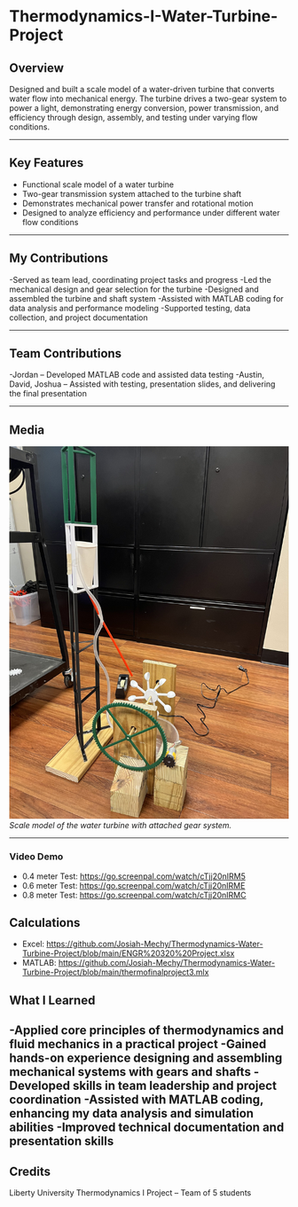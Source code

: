 # Thermodynamics-I-Water-Turbine-Project

## Overview

Designed and built a scale model of a water-driven turbine that converts water flow into mechanical energy. The turbine drives a two-gear system to power a light, demonstrating energy conversion, power transmission, and efficiency through design, assembly, and testing under varying flow conditions.

---

## Key Features

- Functional scale model of a water turbine  
- Two-gear transmission system attached to the turbine shaft  
- Demonstrates mechanical power transfer and rotational motion  
- Designed to analyze efficiency and performance under different water flow conditions

---

## My Contributions

-Served as team lead, coordinating project tasks and progress
-Led the mechanical design and gear selection for the turbine
-Designed and assembled the turbine and shaft system
-Assisted with MATLAB coding for data analysis and performance modeling
-Supported testing, data collection, and project documentation

---

## Team Contributions

-Jordan – Developed MATLAB code and assisted data testing
-Austin, David, Joshua – Assisted with testing, presentation slides, and delivering the final presentation

---
## Media

![Scale model of the water turbine with attached gear system](https://github.com/Josiah-Mechy/Thermodynamics-Water-Turbine-Project/blob/main/IMG_1127.jpg?raw=true)  
*Scale model of the water turbine with attached gear system.*

---

### Video Demo
- 0.4 meter Test: https://go.screenpal.com/watch/cTjj20nIRM5
- 0.6 meter Test: https://go.screenpal.com/watch/cTjj20nIRME
- 0.8 meter Test: https://go.screenpal.com/watch/cTjj20nIRMC

## Calculations
- Excel: https://github.com/Josiah-Mechy/Thermodynamics-Water-Turbine-Project/blob/main/ENGR%20320%20Project.xlsx
- MATLAB: https://github.com/Josiah-Mechy/Thermodynamics-Water-Turbine-Project/blob/main/thermofinalproject3.mlx

## What I Learned

-Applied core principles of thermodynamics and fluid mechanics in a practical project
-Gained hands-on experience designing and assembling mechanical systems with gears and shafts
-Developed skills in team leadership and project coordination
-Assisted with MATLAB coding, enhancing my data analysis and simulation abilities
-Improved technical documentation and presentation skills
---




## Credits
Liberty University Thermodynamics I Project – Team of 5 students
